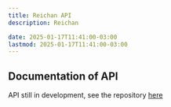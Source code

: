 ```yaml
---
title: Reichan API
description: Reichan

date: 2025-01-17T11:41:00-03:00
lastmod: 2025-01-17T11:41:00-03:00
---
```


## Documentation of API
API still in development, see the repository [here](https://github.com/Alekssandher/reichan-api)
